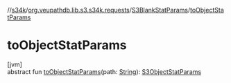 //[s34k](../../../index.md)/[org.veupathdb.lib.s3.s34k.requests](../index.md)/[S3BlankStatParams](index.md)/[toObjectStatParams](to-object-stat-params.md)

# toObjectStatParams

[jvm]\
abstract fun [toObjectStatParams](to-object-stat-params.md)(path: [String](https://kotlinlang.org/api/latest/jvm/stdlib/kotlin/-string/index.html)): [S3ObjectStatParams](../../org.veupathdb.lib.s3.s34k.requests.object/-s3-object-stat-params/index.md)
